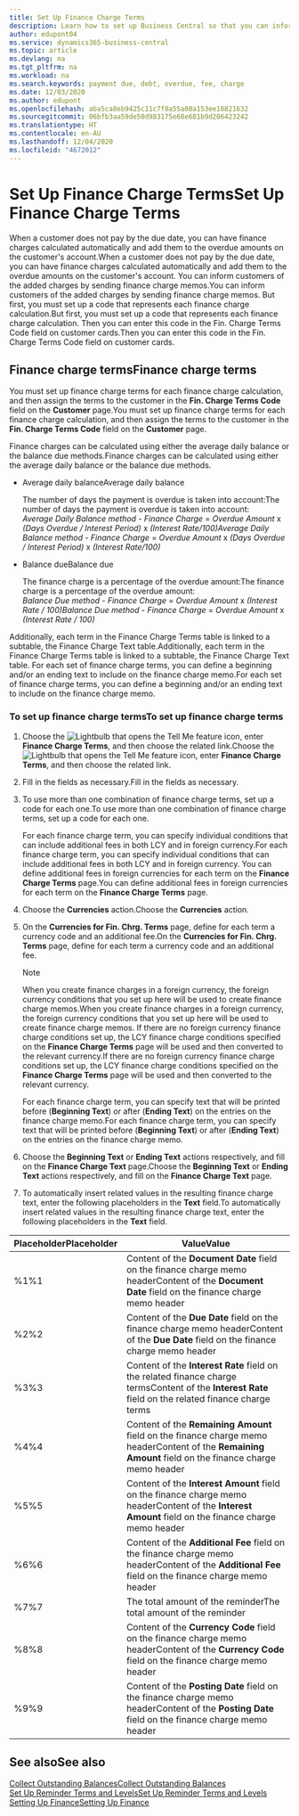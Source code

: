 ```yaml
---
title: Set Up Finance Charge Terms
description: Learn how to set up Business Central so that you can inform customers of added charges by sending finance charge memos.
author: edupont04
ms.service: dynamics365-business-central
ms.topic: article
ms.devlang: na
ms.tgt_pltfrm: na
ms.workload: na
ms.search.keywords: payment due, debt, overdue, fee, charge
ms.date: 12/03/2020
ms.author: edupont
ms.openlocfilehash: aba5ca8eb9425c11c7f8a55a08a153ee18821632
ms.sourcegitcommit: 06bfb3aa59de50d983175e68e681b9d206423242
ms.translationtype: HT
ms.contentlocale: en-AU
ms.lasthandoff: 12/04/2020
ms.locfileid: "4672012"
---
```

# <a name="set-up-finance-charge-terms"></a><span data-ttu-id="c23b7-103">Set Up Finance Charge Terms</span><span class="sxs-lookup"><span data-stu-id="c23b7-103">Set Up Finance Charge Terms</span></span>

<span data-ttu-id="c23b7-104">When a customer does not pay by the due date, you can have finance charges calculated automatically and add them to the overdue amounts on the customer's account.</span><span class="sxs-lookup"><span data-stu-id="c23b7-104">When a customer does not pay by the due date, you can have finance charges calculated automatically and add them to the overdue amounts on the customer's account.</span></span> <span data-ttu-id="c23b7-105">You can inform customers of the added charges by sending finance charge memos.</span><span class="sxs-lookup"><span data-stu-id="c23b7-105">You can inform customers of the added charges by sending finance charge memos.</span></span> <span data-ttu-id="c23b7-106">But first, you must set up a code that represents each finance charge calculation.</span><span class="sxs-lookup"><span data-stu-id="c23b7-106">But first, you must set up a code that represents each finance charge calculation.</span></span> <span data-ttu-id="c23b7-107">Then you can enter this code in the Fin. Charge Terms Code field on customer cards.</span><span class="sxs-lookup"><span data-stu-id="c23b7-107">Then you can enter this code in the Fin. Charge Terms Code field on customer cards.</span></span>  

## <a name="finance-charge-terms"></a><span data-ttu-id="c23b7-108">Finance charge terms</span><span class="sxs-lookup"><span data-stu-id="c23b7-108">Finance charge terms</span></span>

<span data-ttu-id="c23b7-109">You must set up finance charge terms for each finance charge calculation, and then assign the terms to the customer in the **Fin. Charge Terms Code** field on the **Customer** page.</span><span class="sxs-lookup"><span data-stu-id="c23b7-109">You must set up finance charge terms for each finance charge calculation, and then assign the terms to the customer in the **Fin. Charge Terms Code** field on the **Customer** page.</span></span>

<span data-ttu-id="c23b7-110">Finance charges can be calculated using either the average daily balance or the balance due methods.</span><span class="sxs-lookup"><span data-stu-id="c23b7-110">Finance charges can be calculated using either the average daily balance or the balance due methods.</span></span>

* <span data-ttu-id="c23b7-111">Average daily balance</span><span class="sxs-lookup"><span data-stu-id="c23b7-111">Average daily balance</span></span>  
  
  <span data-ttu-id="c23b7-112">The number of days the payment is overdue is taken into account:</span><span class="sxs-lookup"><span data-stu-id="c23b7-112">The number of days the payment is overdue is taken into account:</span></span>  
  <span data-ttu-id="c23b7-113">*Average Daily Balance method* - *Finance Charge* = *Overdue Amount* x *(Days Overdue / Interest Period)* x *(Interest Rate/100)*</span><span class="sxs-lookup"><span data-stu-id="c23b7-113">*Average Daily Balance method* - *Finance Charge* = *Overdue Amount* x *(Days Overdue / Interest Period)* x *(Interest Rate/100)*</span></span>

* <span data-ttu-id="c23b7-114">Balance due</span><span class="sxs-lookup"><span data-stu-id="c23b7-114">Balance due</span></span>  
  
  <span data-ttu-id="c23b7-115">The finance charge is a percentage of the overdue amount:</span><span class="sxs-lookup"><span data-stu-id="c23b7-115">The finance charge is a percentage of the overdue amount:</span></span>  
  <span data-ttu-id="c23b7-116">*Balance Due method* - *Finance Charge* = *Overdue Amount* x *(Interest Rate / 100)*</span><span class="sxs-lookup"><span data-stu-id="c23b7-116">*Balance Due method* - *Finance Charge* = *Overdue Amount* x *(Interest Rate / 100)*</span></span>

<span data-ttu-id="c23b7-117">Additionally, each term in the Finance Charge Terms table is linked to a subtable, the Finance Charge Text table.</span><span class="sxs-lookup"><span data-stu-id="c23b7-117">Additionally, each term in the Finance Charge Terms table is linked to a subtable, the Finance Charge Text table.</span></span> <span data-ttu-id="c23b7-118">For each set of finance charge terms, you can define a beginning and/or an ending text to include on the finance charge memo.</span><span class="sxs-lookup"><span data-stu-id="c23b7-118">For each set of finance charge terms, you can define a beginning and/or an ending text to include on the finance charge memo.</span></span>

### <a name="to-set-up-finance-charge-terms"></a><span data-ttu-id="c23b7-119">To set up finance charge terms</span><span class="sxs-lookup"><span data-stu-id="c23b7-119">To set up finance charge terms</span></span>

1. <span data-ttu-id="c23b7-120">Choose the ![Lightbulb that opens the Tell Me feature](media/ui-search/search_small.png "Tell me what you want to do") icon, enter **Finance Charge Terms**, and then choose the related link.</span><span class="sxs-lookup"><span data-stu-id="c23b7-120">Choose the ![Lightbulb that opens the Tell Me feature](media/ui-search/search_small.png "Tell me what you want to do") icon, enter **Finance Charge Terms**, and then choose the related link.</span></span>  
2. <span data-ttu-id="c23b7-121">Fill in the fields as necessary.</span><span class="sxs-lookup"><span data-stu-id="c23b7-121">Fill in the fields as necessary.</span></span>
3. <span data-ttu-id="c23b7-122">To use more than one combination of finance charge terms, set up a code for each one.</span><span class="sxs-lookup"><span data-stu-id="c23b7-122">To use more than one combination of finance charge terms, set up a code for each one.</span></span>

    <span data-ttu-id="c23b7-123">For each finance charge term, you can specify individual conditions that can include additional fees in both LCY and in foreign currency.</span><span class="sxs-lookup"><span data-stu-id="c23b7-123">For each finance charge term, you can specify individual conditions that can include additional fees in both LCY and in foreign currency.</span></span> <span data-ttu-id="c23b7-124">You can define additional fees in foreign currencies for each term on the **Finance Charge Terms** page.</span><span class="sxs-lookup"><span data-stu-id="c23b7-124">You can define additional fees in foreign currencies for each term on the **Finance Charge Terms** page.</span></span>
4. <span data-ttu-id="c23b7-125">Choose the **Currencies** action.</span><span class="sxs-lookup"><span data-stu-id="c23b7-125">Choose the **Currencies** action.</span></span>
5. <span data-ttu-id="c23b7-126">On the **Currencies for Fin. Chrg. Terms** page, define for each term a currency code and an additional fee.</span><span class="sxs-lookup"><span data-stu-id="c23b7-126">On the **Currencies for Fin. Chrg. Terms** page, define for each term a currency code and an additional fee.</span></span>

    > [!NOTE]  
    > <span data-ttu-id="c23b7-127">When you create finance charges in a foreign currency, the foreign currency conditions that you set up here will be used to create finance charge memos.</span><span class="sxs-lookup"><span data-stu-id="c23b7-127">When you create finance charges in a foreign currency, the foreign currency conditions that you set up here will be used to create finance charge memos.</span></span> <span data-ttu-id="c23b7-128">If there are no foreign currency finance charge conditions set up, the LCY finance charge conditions specified on the **Finance Charge Terms** page will be used and then converted to the relevant currency.</span><span class="sxs-lookup"><span data-stu-id="c23b7-128">If there are no foreign currency finance charge conditions set up, the LCY finance charge conditions specified on the **Finance Charge Terms** page will be used and then converted to the relevant currency.</span></span>

    <span data-ttu-id="c23b7-129">For each finance charge term, you can specify text that will be printed before (**Beginning Text**) or after (**Ending Text**) on the entries on the finance charge memo.</span><span class="sxs-lookup"><span data-stu-id="c23b7-129">For each finance charge term, you can specify text that will be printed before (**Beginning Text**) or after (**Ending Text**) on the entries on the finance charge memo.</span></span>  
6. <span data-ttu-id="c23b7-130">Choose the **Beginning Text** or **Ending Text** actions respectively, and fill on the **Finance Charge Text** page.</span><span class="sxs-lookup"><span data-stu-id="c23b7-130">Choose the **Beginning Text** or **Ending Text** actions respectively, and fill on the **Finance Charge Text** page.</span></span>
7. <span data-ttu-id="c23b7-131">To automatically insert related values in the resulting finance charge text, enter the following placeholders in the **Text** field.</span><span class="sxs-lookup"><span data-stu-id="c23b7-131">To automatically insert related values in the resulting finance charge text, enter the following placeholders in the **Text** field.</span></span>

|<span data-ttu-id="c23b7-132">Placeholder</span><span class="sxs-lookup"><span data-stu-id="c23b7-132">Placeholder</span></span>|<span data-ttu-id="c23b7-133">Value</span><span class="sxs-lookup"><span data-stu-id="c23b7-133">Value</span></span>|  
|-----------------|-----------|  
|<span data-ttu-id="c23b7-134">%1</span><span class="sxs-lookup"><span data-stu-id="c23b7-134">%1</span></span>|<span data-ttu-id="c23b7-135">Content of the **Document Date** field on the finance charge memo header</span><span class="sxs-lookup"><span data-stu-id="c23b7-135">Content of the **Document Date** field on the finance charge memo header</span></span>|  
|<span data-ttu-id="c23b7-136">%2</span><span class="sxs-lookup"><span data-stu-id="c23b7-136">%2</span></span>|<span data-ttu-id="c23b7-137">Content of the **Due Date** field on the finance charge memo header</span><span class="sxs-lookup"><span data-stu-id="c23b7-137">Content of the **Due Date** field on the finance charge memo header</span></span>|  
|<span data-ttu-id="c23b7-138">%3</span><span class="sxs-lookup"><span data-stu-id="c23b7-138">%3</span></span>|<span data-ttu-id="c23b7-139">Content of the **Interest Rate** field on the related finance charge terms</span><span class="sxs-lookup"><span data-stu-id="c23b7-139">Content of the **Interest Rate** field on the related finance charge terms</span></span>|  
|<span data-ttu-id="c23b7-140">%4</span><span class="sxs-lookup"><span data-stu-id="c23b7-140">%4</span></span>|<span data-ttu-id="c23b7-141">Content of the **Remaining Amount** field on the finance charge memo header</span><span class="sxs-lookup"><span data-stu-id="c23b7-141">Content of the **Remaining Amount** field on the finance charge memo header</span></span>|  
|<span data-ttu-id="c23b7-142">%5</span><span class="sxs-lookup"><span data-stu-id="c23b7-142">%5</span></span>|<span data-ttu-id="c23b7-143">Content of the **Interest Amount** field on the finance charge memo header</span><span class="sxs-lookup"><span data-stu-id="c23b7-143">Content of the **Interest Amount** field on the finance charge memo header</span></span>|  
|<span data-ttu-id="c23b7-144">%6</span><span class="sxs-lookup"><span data-stu-id="c23b7-144">%6</span></span>|<span data-ttu-id="c23b7-145">Content of the **Additional Fee** field on the finance charge memo header</span><span class="sxs-lookup"><span data-stu-id="c23b7-145">Content of the **Additional Fee** field on the finance charge memo header</span></span>|  
|<span data-ttu-id="c23b7-146">%7</span><span class="sxs-lookup"><span data-stu-id="c23b7-146">%7</span></span>|<span data-ttu-id="c23b7-147">The total amount of the reminder</span><span class="sxs-lookup"><span data-stu-id="c23b7-147">The total amount of the reminder</span></span>|  
|<span data-ttu-id="c23b7-148">%8</span><span class="sxs-lookup"><span data-stu-id="c23b7-148">%8</span></span>|<span data-ttu-id="c23b7-149">Content of the **Currency Code** field on the finance charge memo header</span><span class="sxs-lookup"><span data-stu-id="c23b7-149">Content of the **Currency Code** field on the finance charge memo header</span></span>|  
|<span data-ttu-id="c23b7-150">%9</span><span class="sxs-lookup"><span data-stu-id="c23b7-150">%9</span></span>|<span data-ttu-id="c23b7-151">Content of the **Posting Date** field on the finance charge memo header</span><span class="sxs-lookup"><span data-stu-id="c23b7-151">Content of the **Posting Date** field on the finance charge memo header</span></span>|  

## <a name="see-also"></a><span data-ttu-id="c23b7-152">See also</span><span class="sxs-lookup"><span data-stu-id="c23b7-152">See also</span></span>

[<span data-ttu-id="c23b7-153">Collect Outstanding Balances</span><span class="sxs-lookup"><span data-stu-id="c23b7-153">Collect Outstanding Balances</span></span>](receivables-collect-outstanding-balances.md)  
[<span data-ttu-id="c23b7-154">Set Up Reminder Terms and Levels</span><span class="sxs-lookup"><span data-stu-id="c23b7-154">Set Up Reminder Terms and Levels</span></span>](finance-setup-reminders.md)  
[<span data-ttu-id="c23b7-155">Setting Up Finance</span><span class="sxs-lookup"><span data-stu-id="c23b7-155">Setting Up Finance</span></span>](finance-setup-finance.md)  
